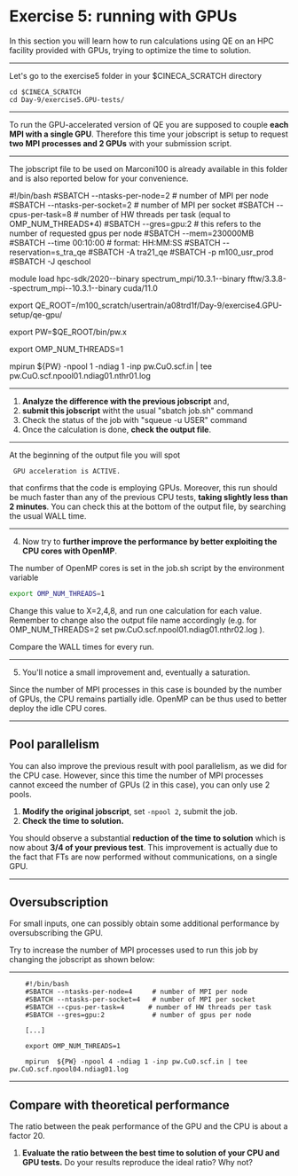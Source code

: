 # Exercise 5: running with GPUs

In this section you will learn how to run calculations using QE on an HPC facility provided with GPUs,
trying to optimize the time to solution. 

------------------------------------------------------------------------

Let's go to the exercise5 folder in your $CINECA_SCRATCH directory

~~~~~{.bash}
cd $CINECA_SCRATCH  
cd Day-9/exercise5.GPU-tests/           
~~~~~

------------------------------------------------------------------------

To run the GPU-accelerated version of QE you are supposed to couple **each MPI with a single GPU**. 
Therefore this time your jobscript is setup to request **two MPI processes and 2 GPUs** with your submission script.

------------------------------------------------------------------------

The jobscript file to be used on Marconi100 is already available in this folder and is also reported below for your convenience.

#!/bin/bash
#SBATCH --ntasks-per-node=2     # number of MPI per node
#SBATCH --ntasks-per-socket=2   # number of MPI per socket
#SBATCH --cpus-per-task=8       # number of HW threads per task (equal to OMP_NUM_THREADS*4)
#SBATCH --gres=gpu:2            # this refers to the number of requested gpus per node
#SBATCH --mem=230000MB
#SBATCH --time 00:10:00         # format: HH:MM:SS
#SBATCH --reservation=s_tra_qe
#SBATCH -A tra21_qe
#SBATCH -p m100_usr_prod 
#SBATCH -J qeschool

module load    hpc-sdk/2020--binary    spectrum_mpi/10.3.1--binary   fftw/3.3.8--spectrum_mpi--10.3.1--binary  cuda/11.0

export QE_ROOT=/m100_scratch/usertrain/a08trd1f/Day-9/exercise4.GPU-setup/qe-gpu/

export PW=$QE_ROOT/bin/pw.x

export OMP_NUM_THREADS=1

mpirun  ${PW} -npool 1 -ndiag 1 -inp pw.CuO.scf.in | tee pw.CuO.scf.npool01.ndiag01.nthr01.log  

------------------------------------------------------------------------

1. **Analyze the difference with the previous jobscript** and,
2. **submit this jobscript** witht the usual "sbatch job.sh" command
3. Check the status of the job with "squeue -u USER" command
3. Once the calculation is done, **check the output file**.

------------------------------------------------------------------------


At the beginning of the output file you will spot

     GPU acceleration is ACTIVE.

that confirms that the code is employing GPUs. 
Moreover, this run should be much faster than any of the previous CPU tests, **taking slightly less than 2 minutes**.
You can check this at the bottom of the output file, by searching the usual WALL time.

------------------------------------------------------------------------

4. Now try to **further improve the performance by better exploiting the CPU cores with OpenMP**.

The number of OpenMP cores is set in the job.sh script by the environment variable 

```bash
export OMP_NUM_THREADS=1
```

Change this value to X=2,4,8, and run one calculation for each value. 
Remember to change also the output file name accordingly (e.g. for OMP_NUM_THREADS=2 set pw.CuO.scf.npool01.ndiag01.nthr02.log ).

Compare the WALL times for every run.

------------------------------------------------------------------------

5. You'll notice a small improvement and, eventually a saturation. 

Since the number of MPI processes in this case is bounded by the number of GPUs, the CPU remains partially idle. 
OpenMP can be thus used to better deploy the idle CPU cores. 

------------------------------------------------------------------------

## Pool parallelism

You can also improve the previous result with pool parallelism, as we did for the CPU case. 
However, since this time the number of MPI processes cannot exceed the number of GPUs (2 in this case), you can only use 2 pools. 

1. **Modify the original jobscript**, set `-npool 2`, submit the job.
2. **Check the time to solution.**

You should observe a substantial **reduction of the time to solution** which is now about **3/4 of your previous test**. 
This improvement is actually due to the fact that FTs are now performed without communications, on a single GPU.

------------------------------------------------------------------------

## Oversubscription

For small inputs, one can possibly obtain some additional performance by oversubscribing the GPU.

Try to increase the number of MPI processes used to run this job by changing the jobscript as shown below:

------------------------------------------------------------------------

~~~~~{.bash}
    #!/bin/bash
    #SBATCH --ntasks-per-node=4     # number of MPI per node
    #SBATCH --ntasks-per-socket=4   # number of MPI per socket
    #SBATCH --cpus-per-task=4      # number of HW threads per task
    #SBATCH --gres=gpu:2            # number of gpus per node

    [...]

    export OMP_NUM_THREADS=1

    mpirun  ${PW} -npool 4 -ndiag 1 -inp pw.CuO.scf.in | tee pw.CuO.scf.npool04.ndiag01.log 
~~~~~

------------------------------------------------------------------------

## Compare with theoretical performance

The ratio between the peak performance of the GPU and the CPU is about a factor 20. 

1. **Evaluate the ratio between the best time to solution of your CPU and GPU tests.**
   Do your results reproduce the ideal ratio? Why not?




